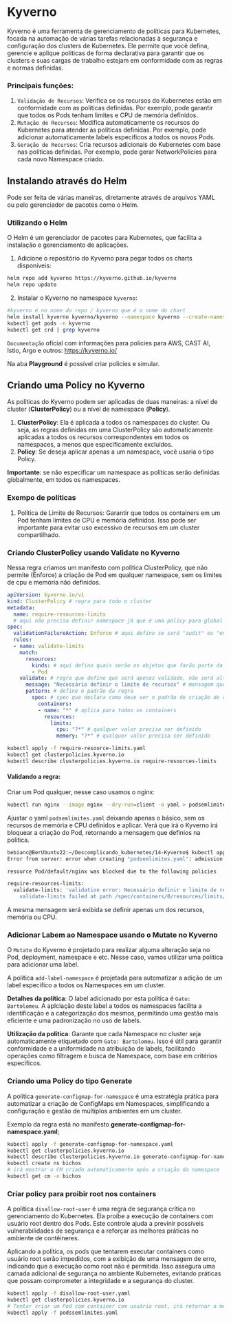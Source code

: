 # Kyverno

Kyverno é uma ferramenta de gerenciamento de políticas para Kubernetes, focada na automação de várias tarefas relacionadas à segurança e configuração dos 
clusters de Kubernetes. Ele permite que você defina, gerencie e aplique políticas de forma declarativa para garantir que os clusters e suas cargas de trabalho 
estejam em conformidade com as regras e normas definidas.

### Principais funções:

1. `Validação de Recursos`: Verifica se os recursos do Kubernetes estão em conformidade com as políticas definidas. Por exemplo, pode garantir que todos os
Pods tenham limites e CPU de memória definidos.
2. `Mutação de Recursos`: Modifica automaticamente os recursos do Kubernetes para atender às políticas definidas. Por exemplo, pode adicionar automaticamente 
labels específicos a todos os novos Pods.
3. `Geração de Recursos`: Cria recursos adicionais do Kubernetes com base nas políticas definidas. Por exemplo, pode gerar NetworkPolicies para cada novo
Namespace criado.

## Instalando através do Helm

Pode ser feita de várias maneiras, diretamente através de arquivos YAML ou pelo gerenciador de pacotes como o Helm.

### Utilizando o Helm 

O Helm é um gerenciador de pacotes para Kubernetes, que facilita a instalação e gerenciamento de aplicações.

1. Adicione o repositório do Kyverno para pegar todos os charts disponíveis:

```bash
helm repo add kyverno https://kyverno.github.io/kyverno
helm repo update
```
2. Instalar o Kyverno no namespace `kyverno`:

```bash
#kyverno é no nome do repo / kyverno que é o nome do chart
helm install kyverno kyverno/kyverno --namespace kyverno --create-namespace
kubectl get pods -n kyverno
kubectl get crd | grep kyverno
```

`Documentação` oficial com informações para policies para AWS, CAST AI, Istio, Argo e outros: https://kyverno.io/

Na aba **Playground** é possível criar policies e simular.

## Criando uma Policy no Kyverno

As políticas do Kyverno podem ser aplicadas de duas maneiras: a nível de cluster (**ClusterPolicy**) ou a nível de namespace (**Policy**).

1. **ClusterPolicy**: Ela é aplicada a todos os namespaces do cluster. Ou seja, as regras definidas em uma ClusterPolicy são automaticamente aplicadas a
todos os recursos correspondentes em todos os namespaces, a menos que especificamente excluídos.
2. **Policy**: Se deseja aplicar apenas a um namespace, você usaria o tipo Policy.

**Importante**: se não especificar um namespace as políticas serão definidas globalmente, em todos os namespaces.

### Exempo de políticas

1. Política de Limite de Recursos: Garantir que todos os containers em um Pod tenham limites de CPU e memória definidos. Isso pode ser importante para evitar
uso excessivo de recursos em um cluster compartilhado.

### Criando ClusterPolicy usando Validate no Kyverno

Nessa regra criamos um manifesto com política ClusterPolicy, que não permite (Enforce) a criação de Pod em qualquer namespace, sem os limites de cpu e memória não definidos. 

```yaml
apiVersion: kyverno.io/v1 
kind: ClusterPolicy # regra para todo o cluster
metadata:
  name: require-resources-limits
  # aqui não precisa definir namespace já que é uma policy para global
spec:
  validationFailureAction: Enforce # aqui defino se será "audit" ou "enforce", nesse caso "enforce", pois nao deve permitir de forma alguma
  rules: 
  - name: validate-limits
    match:
      resources:
        kinds: # aqui defino quais serão os objetos que farão parte da "rule", Pod, Deployment, Sts...
        - Pod 
    validate: # regra que define que será apenas validado, não será alterado (mutate) a tentantiva de criação de um pod sem limits.
      message: "Necessário definir o limite de recursos" # mensagem que será mostrada se cair na regra da validação.
      pattern: # define o padrão da regra
        spec: # spec que declara como deve ser o padrão de criação de containers, nesse caso com cpu e memória definidos
          containers: 
          - name: "*" # aplica para todos os containers
            resources:
              limits:
                cpu: "?*" # qualquer valor precisa ser definido
                memory: "?*" # qualquer valor precisa ser definido
```                

```bash
kubectl apply -f require-resource-limits.yaml
kubectl get clusterpolicies.kyverno.io
kubectl describe clusterpolicies.kyverno.io require-resources-limits
```

#### Validando a regra:

Criar um Pod qualquer, nesse caso usamos o nginx:
```bash
kubectl run nginx --image nginx --dry-run=client -o yaml > podsemlimites.yaml
```
Ajustar o yaml `podsemlimites.yaml` deixando apenas o básico, sem os recursos de memória e CPU definidos e aplicar.
Verá que irá o Kyverno irá bloquear a criação do Pod, retornando a mensagem que definios na política.
```bash
bebianc@BerUbuntu22:~/Descomplicando_kubernetes/14-Kyverno$ kubectl apply -f podsemlimites.yaml 
Error from server: error when creating "podsemlimites.yaml": admission webhook "validate.kyverno.svc-fail" denied the request: 

resource Pod/default/nginx was blocked due to the following policies 

require-resources-limits:
  validate-limits: 'validation error: Necessário definir o limite de recursos. rule
    validate-limits failed at path /spec/containers/0/resources/limits/'

```
A mesma mensagem será exibida se definir apenas um dos recursos, memória ou CPU.

### Adicionar Labem ao Namespace usando o Mutate no Kyverno

O `Mutate` do Kyverno é projetado para realizar alguma alteração seja no Pod, deployment, namespace e etc. Nesse caso, vamos utilizar uma política para 
adicionar uma label. 

A política `add-label-namespace` é projetada para automatizar a adição de um label específico a todos os Namespaces em um cluster. 

**Detalhes da política**: O label adicionado por esta política é `Gato: Bartolomeu`. A aplciação deste label a todos os namespaces facilita a identificação 
e a categorização dos mesmos, permitindo uma gestão mais eficiente e uma padronização no uso de labels.

**Utilização da política**: Garante que cada Namespace no cluster seja automaticamente etiquetado com `Gato: Bartolomeu`. Isso é útil para garantir conformidade 
e a uniformidade na atribuição de labels, facilitando operações como filtragem e busca de Namespace, com base em critérios específicos.

### Criando uma Policy do tipo Generate

A política `generate-configmap-for-namespace` é uma estratégia prática para automatizar a criação de ConfigMaps em Namespaces, simplificando a configuração e gestão de múltiplos ambientes em um cluster.

Exemplo da regra está no manifesto **generate-configmap-for-namespace.yaml**;

```bash
kubectl apply -f generate-configmap-for-namespace.yaml
kubectl get clusterpolicies.kyverno.io
kubectl describe clusterpolicies.kyverno.io generate-configmap-for-namespace
kubectl create ns bichos
# irá mostrar o CM criado automaticamente após a criação da namespace
kubectl get cm -n bichos
```

### Criar policy para proibir root nos containers

A política `disallow-root-user` é uma regra de segurança crítica no gerenciamento do Kubernetes. Ela proíbe a execução de containers com usuário root dentro dos Pods. Este controle ajuda a previnir possíveis vulnerabilidades de segurança e a reforçar as melhores práticas no ambiente de contêineres.

Aplicando a política, os pods que tentarem executar containers como usuário root serão impedidos, com a exibição de uma mensagem de erro, indicando que a execução como root não é permitida. Isso assegura uma camada adicional de segurança no ambiente Kubernetes, evitando práticas que possam comprometer a integridade e a segurança do cluster.

```bash
kubectl apply -f disallow-root-user.yaml
kubectl get clusterpolicies.kyverno.io
# Tentar criar um Pod com container com usuário root, irá retornar a mensagem.
kubectl apply -f podssemlimites.yaml
```